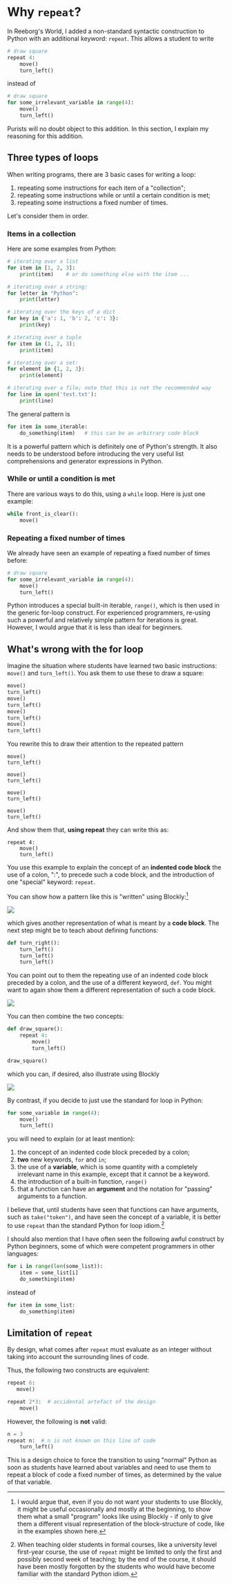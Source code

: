 # Why `repeat`?

In Reeborg's World, I added a non-standard syntactic construction to Python with an additional keyword: `repeat`. This allows a student to write

```py
# draw square
repeat 4:
    move()
    turn_left()
```

instead of

```py
# draw square
for some_irrelevant_variable in range(4):
    move()
    turn_left()
```

Purists will no doubt object to this addition.  In this section, I explain my reasoning for this addition.

## Three types of loops

When writing programs, there are 3 basic cases for writing a loop:

1. repeating some instructions for each item of a "collection";
2. repeating some instructions while or until a certain condition is met;
3. repeating some instructions a fixed number of times.

Let's consider them in order.

### Items in a collection

Here are some examples from Python:

```py
# iterating over a list
for item in [1, 2, 3]:
    print(item)    # or do something else with the item ...

# iterating over a string:
for letter in "Python":
    print(letter)

# iterating over the keys of a dict
for key in {'a': 1, 'b': 2, 'c': 3}:
    print(key)

# iterating over a tuple
for item in (1, 2, 3):
    print(item)

# iterating over a set:
for element in {1, 2, 3}:
    print(element)

# iterating over a file; note that this is not the recommended way
for line in open('test.txt'):
    print(line)
```

The general pattern is

```py
for item in some_iterable:
    do_something(item)   # this can be an arbitrary code block
```

It is a powerful pattern which is definitely one of Python's strength. It also needs to be understood before introducing the very useful list comprehensions and generator expressions in Python.

### While or until a condition is met

There are various ways to do this, using a `while` loop.  Here is just one example:

```py
while front_is_clear():
    move()
```

### Repeating a fixed number of times

We already have seen an example of repeating a fixed number of times before:

```py
# draw square
for some_irrelevant_variable in range(4):
    move()
    turn_left()
```

Python introduces a special built-in iterable, `range()`, which is then used in the generic for-loop construct.  For experienced programmers, re-using such a powerful and relatively simple pattern for iterations is great.  However, I would argue that it is less than ideal for beginners.

## What's wrong with the for loop

Imagine the situation where students have learned two basic instructions: `move()` and `turn_left()`. You ask them to use these to draw a square:

```py
move()
turn_left()
move()
turn_left()
move()
turn_left()
move()
turn_left()
```

You rewrite this to draw their attention to the repeated pattern

```
move()
turn_left()

move()
turn_left()

move()
turn_left()

move()
turn_left()
```

And show them that, **using repeat** they can write this as:

```
repeat 4:
    move()
    turn_left()
```

You use this example to explain the concept of an **indented code block** the use of a colon, ":", to precede such a code block, and the introduction of one "special" keyword: `repeat`.

You can show how a pattern like this is "written" using Blockly:[^1]

![](/assets/repeat_blockly.png)

which gives another representation of what is meant by a **code block**. The next step might be to teach about defining functions:

```py
def turn_right():
    turn_left()
    turn_left()
    turn_left()
```

You can point out to them the repeating use of an indented code block preceded by a colon, and the use of a different keyword, `def`.  You might want to again show them a different representation of such a code block.

![](/assets/turn_right_blockly.png)

You can then combine the two concepts:

```py
def draw_square():
    repeat 4:
        move()
        turn_left()

draw_square()
```

which you can, if desired, also illustrate using Blockly

![](/assets/blockly_example.png)

By contrast, if you decide to just use the standard for loop in Python:

```py
for some_variable in range(4):
    move()
    turn_left()
```

you will need to explain \(or at least mention\):

1. the concept of an indented code block preceded by a colon;
2. **two** new keywords, `for` and `in`;
3. the use of a **variable**, which is some quantity with a completely irrelevant name in this example, except that it cannot be a keyword.
4. the introduction of a built-in function, `range()`
5. that a function can have an **argument** and the notation for "passing" arguments to a function.

I believe that, until students have seen that functions can have arguments, such as `take("token")`, and have seen the concept of a variable, it is better to use `repeat` than the standard Python for loop idiom.[^2]

I should also mention that I have often seen the following awful construct by Python beginners, some of which were competent programmers in other languages:

```py
for i in range(len(some_list)):
    item = some_list[i]
    do_something(item)
```

instead of

```py
for item in some_list:
    do_something(item)
```

## Limitation of `repeat`

By design, what comes after `repeat` must evaluate as an integer without taking into account the surrounding lines of code.

Thus, the following two constructs are equivalent:

```py
repeat 6:
   move()

repeat 2*3:  # accidental artefact of the design
    move()
```

However, the following is **not** valid:

```py
n = 3
repeat n:  # n is not known on this line of code
    turn_left()
```

This is a design choice to force the transition to using "normal" Python as soon as students have learned about variables and need to use them to repeat a block of code a fixed number of times, as determined by the value of that variable.

[^1]: I would argue that, even if you do not want your students to use Blockly, it might be useful occasionally and mostly at the beginning, to show them what a small "program" looks like using Blockly - if only to give them a different visual representation of the block-structure of code, like in the examples shown here.

[^2]: When teaching older students in formal courses, like a university level first-year course, the use of `repeat` might be limited to only the first and possibly second week of teaching; by the end of the course, it should have been mostly forgotten by the students who would have become familiar with the standard Python idiom.

